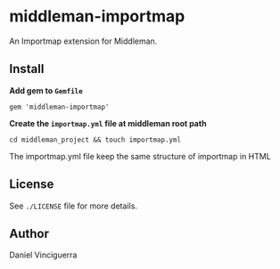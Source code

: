 
# middleman-importmap

An Importmap extension for Middleman.


## Install

**Add gem to `Gemfile`**

`gem 'middleman-importmap'`

**Create the `importmap.yml` file at middleman root path**

`cd middleman_project && touch importmap.yml`

The importmap.yml file keep the same structure of importmap in HTML


## License

See `./LICENSE` file for more details.

## Author

Daniel Vinciguerra
